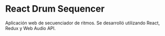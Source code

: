 # React Drum Sequencer
Aplicación web de secuenciador de ritmos. Se desarrolló utilizando React, Redux y Web Audio API. 